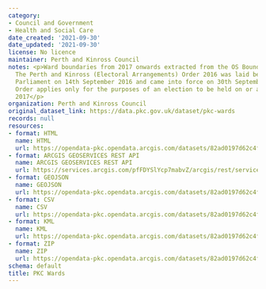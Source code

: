 ```yaml
---
category:
- Council and Government
- Health and Social Care
date_created: '2021-09-30'
date_updated: '2021-09-30'
license: No licence
maintainer: Perth and Kinross Council
notes: <p>Ward boundaries from 2017 onwards extracted from the OS Boundary Line product.
  The Perth and Kinross (Electoral Arrangements) Order 2016 was laid before the Scottish
  Parliament on 14th September 2016 and came into force on 30th September 2016. The
  Order applies only for the purposes of an election to be held on or after 4th May
  2017</p>
organization: Perth and Kinross Council
original_dataset_link: https://data.pkc.gov.uk/dataset/pkc-wards
records: null
resources:
- format: HTML
  name: HTML
  url: https://opendata-pkc.opendata.arcgis.com/datasets/82ad0197d62c4fd1a1ba38252e96e519_0
- format: ARCGIS GEOSERVICES REST API
  name: ARCGIS GEOSERVICES REST API
  url: https://services.arcgis.com/pfFDYSlYcp7mabvZ/arcgis/rest/services/PKC_Wards/FeatureServer/0
- format: GEOJSON
  name: GEOJSON
  url: https://opendata-pkc.opendata.arcgis.com/datasets/82ad0197d62c4fd1a1ba38252e96e519_0.geojson?outSR=%7B%22latestWkid%22%3A3857%2C%22wkid%22%3A102100%7D
- format: CSV
  name: CSV
  url: https://opendata-pkc.opendata.arcgis.com/datasets/82ad0197d62c4fd1a1ba38252e96e519_0.csv?outSR=%7B%22latestWkid%22%3A3857%2C%22wkid%22%3A102100%7D
- format: KML
  name: KML
  url: https://opendata-pkc.opendata.arcgis.com/datasets/82ad0197d62c4fd1a1ba38252e96e519_0.kml?outSR=%7B%22latestWkid%22%3A3857%2C%22wkid%22%3A102100%7D
- format: ZIP
  name: ZIP
  url: https://opendata-pkc.opendata.arcgis.com/datasets/82ad0197d62c4fd1a1ba38252e96e519_0.zip?outSR=%7B%22latestWkid%22%3A3857%2C%22wkid%22%3A102100%7D
schema: default
title: PKC Wards
---
```

